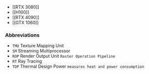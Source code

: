 - [[RTX 3080]]
- [[H100]]
- [[RTX 4090]]
- [[GTX 1060]]
### Abbreviations
- `TMU` Texture Mapping Unit
- `SM` Streaming Multiprocessor
- `ROP` Render Output Unit `Raster Operation Pipeline`
- `RT` Ray Tracing
- `TDP` Thermal Design Power `measures heat and power consumption`

